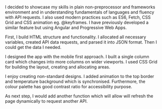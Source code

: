 I decided to showcase my skills in plain non-preprocessor and frameworks environment and in understanding fundamentals of languages and fluency with API requests. I also used modern practices such as ES6, Fetch, CSS Grid and CSS animation eg. @keyframes. I have previously developed a similar feature but using Angular and Progressive Web Apps.

First, I build HTML structure and functionality. I allocated all necessary variables, created API data requests, and parsed it into JSON format. Then I could get the data I needed.

I designed the app with the mobile first approach. I built a single column card which changes into more columns on wider viewports. I used CSS Grid for building the layout, creating and allocating areas.  

I enjoy creating non-standard designs. I added animation to the top border and temperature background which is synchronised. Furthermore, the colour palette has good contrast ratio for accessibility purpose.

As next step, I would add another function which will allow will refresh the page dynamically to request another API. 
